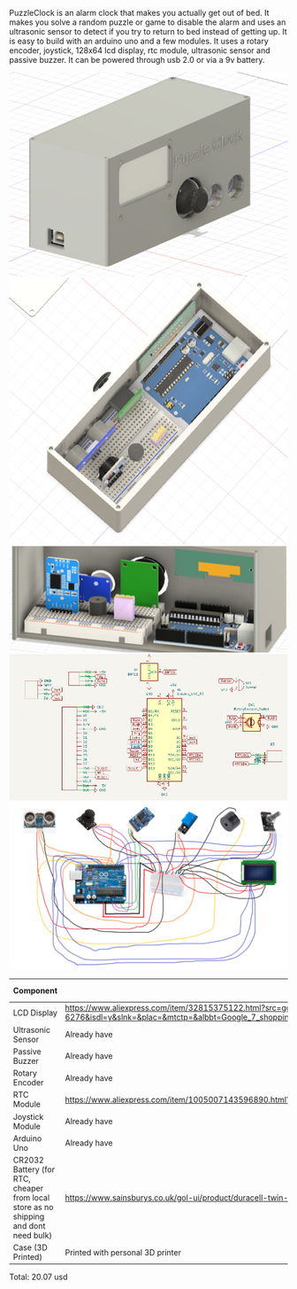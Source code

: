 PuzzleClock is an alarm clock that makes you actually get out of bed. It makes you solve a random puzzle or game to disable the alarm and uses an ultrasonic sensor to detect if you try to return to bed instead of getting up. It is easy to build with an arduino uno and a few modules. It uses a rotary encoder, joystick, 128x64 lcd display, rtc module, ultrasonic sensor and passive buzzer. It can be powered through usb 2.0 or via a 9v battery.


![alt text](Images/image-7.png)
![alt text](Images/image-8.png)
![alt text](Images/image-9.png)
![alt text](Images/image-1.png)
![alt text](Images/image-3.png)

| Component              | Link                                                                                                                                                                                                                                                | Price (USD) |
|------------------------|-----------------------------------------------------------------------------------------------------------------------------------------------------------------------------------------------------------------------------------------------------|-------------|
| LCD Display            | https://www.aliexpress.com/item/32815375122.html?src=google&src=google&albch=shopping&acnt=494-037-6276&isdl=y&slnk=&plac=&mtctp=&albbt=Google_7_shopping&aff_platform=google&aff_short_key=UneMJZVf&&albagn=888888&&ds_e_adid=&ds_e_matchtype=&ds_e_device=c&ds_e_network=x&ds_e_product_group_id=&ds_e_product_id=en32815375122&ds_e_product_merchant_id=107769163&ds_e_product_country=GB&ds_e_product_language=en&ds_e_product_channel=online&ds_e_product_store_id=&ds_url_v=2&albcp=17859500389&albag=&isSmbAutoCall=false&needSmbHouyi=false&gad_campaignid=17190468917 | 12.00       |
| Ultrasonic Sensor      | Already have                                                                                                                                                                                                                                        | 0.00        |
| Passive Buzzer         | Already have                                                                                                                                                                                                                                        | 0.00        |
| Rotary Encoder         | Already have                                                                                                                                                                                                                                        | 0.00        |
| RTC Module             | https://www.aliexpress.com/item/1005007143596890.html?spm=a2g0o.productlist.main.3.556d350aziCGEs&algo_pvid=07fe5c58-f743-44aa-a00e-c5f6bd54c5aa&pdp_ext_f=%7B%22order%22%3A%222569%22%2C%22eval%22%3A%221%22%7D&utparam-url=scene%3Asearch%7Cquery_from%3A                        | 1.47        |
| Joystick Module        | Already have                                                                                                                                                                                                                                        | 0.00        |
| Arduino Uno            | Already have                                                                                                                                                                                                                                        | 0.00        |
| CR2032 Battery (for RTC, cheaper from local store as no shipping and dont need bulk) | https://www.sainsburys.co.uk/gol-ui/product/duracell-twin-coin-cell-battery--2032-3v                                                                                                                                                              | 6.60        |
| Case (3D Printed)      | Printed with personal 3D printer                                                                                                                                                                                                                    | 0.00        |
Total: 20.07 usd
